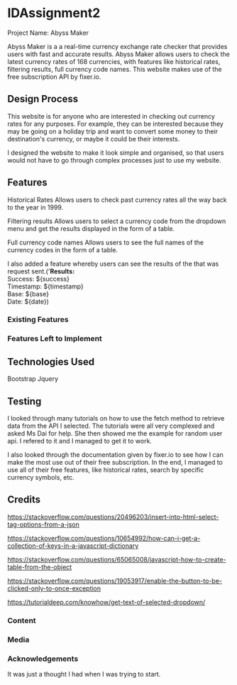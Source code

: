 # IDAssignment2
Project Name: Abyss Maker

Abyss Maker is a a real-time currency exchange rate checker that provides users with fast and accurate results. Abyss Maker allows users to check the latest currency rates of 168 currencies, with features like historical rates, filtering results, full currency code names. This website makes use of the free subscription API by fixer.io. 

## Design Process
This website is for anyone who are interested in checking out currency rates for any purposes. For example, they can be interested because they may be going on a holiday trip and want to convert some money to their destination's currency, or maybe it could be their interests. 

I designed the website to make it look simple and organised, so that users would not have to go through complex processes just to use my website.

## Features
Historical Rates
Allows users to check past currency rates all the way back to the year in 1999.

Filtering results
Allows users to select a currency code from the dropdown menu and get the results displayed in the form of a table.

Full currency code names
Allows users to see the full names of the currency codes in the form of a table.

I also added a feature whereby users can see the results of the that was request sent.('<strong>Results: </strong> <br> Success: ${success} <br> Timestamp: ${timestamp} <br> Base: ${base} <br> Date: ${date})

### Existing Features

### Features Left to Implement

## Technologies Used
Bootstrap
Jquery

## Testing
I looked through many tutorials on how to use the fetch method to retrieve data from the API I selected. The tutorials were all very complexed and asked Ms Dai for help. She then showed me the example for random user api. I refered to it and I managed to get it to work. 

I also looked through the documentation given by fixer.io to see how I can make the most use out of their free subscription. In the end, I managed to use all of their free features, like historical rates, search by specific currency symbols, etc.

## Credits
https://stackoverflow.com/questions/20496203/insert-into-html-select-tag-options-from-a-json

https://stackoverflow.com/questions/10654992/how-can-i-get-a-collection-of-keys-in-a-javascript-dictionary

https://stackoverflow.com/questions/65065008/javascript-how-to-create-table-from-the-object

https://stackoverflow.com/questions/19053917/enable-the-button-to-be-clicked-only-to-once-exception

https://tutorialdeep.com/knowhow/get-text-of-selected-dropdown/

### Content

### Media

### Acknowledgements
It was just a thought I had when I was trying to start.

